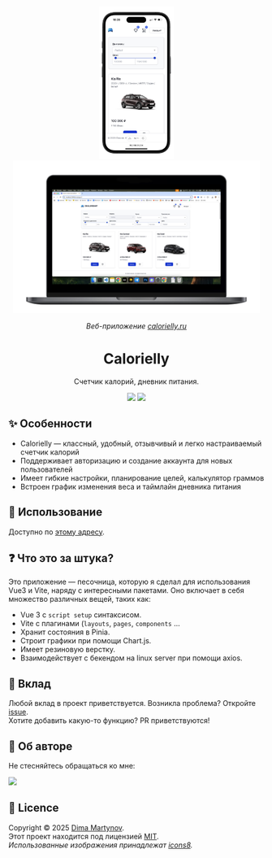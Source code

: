 




 <!-- <p align="center">
  <img alt="" src="./public/logo.png">
</p>  -->

 <!-- <p href="https://calorielly.ru/" align="center">
  <img height="200"  src="./mockups/iphone.png">
</p>  -->



 <p align="center">

  <img height="300"  src="./mockups/iphone.png"/>


  <img height="300"  src="./mockups/mac.png"/>

</p> 

<p align="center">
  <i>Веб-приложение <a href="https://calorielly.ru">calorielly.ru</a> </i>
</p>
<h1 align="center">Calorielly</h1>
<p align="center">Счетчик калорий, дневник питания.</p>

<p align="center">
  <a>
    <img src="https://img.shields.io/github/package-json/dependency-version/prazdevs/potato-timer/vue?color=41B883&logo=vue.js">
  </a>
  <a href="https://github.com/prazdevs/potato-timer/blob/main/LICENSE">
    <img src="https://img.shields.io/github/license/prazdevs/potato-timer?style=flat" />
  </a>
</p>

## ✨ Особенности

 - Calorielly — классный, удобный, отзывчивый и легко настраиваемый счетчик калорий
 - Поддерживает авторизацию и создание аккаунта для новых пользователей
 - Имеет гибкие настройки, планирование целей, калькулятор граммов
 - Встроен график изменения веса и таймлайн дневника питания

## 🚀 Использование

Доступно по [этому адресу](https://calorielly.ru).

## ❓ Что это за штука?

Это приложение — песочница, которую я сделал для использования Vue3 и Vite, наряду с интересными пакетами. Оно включает в себя множество различных вещей, таких как:
- Vue 3 c `script setup` синтаксисом.
- Vite с плагинами (`layouts`, `pages`, `components` ...
- Хранит состояния в Pinia.
- Строит графики при помощи Chart.js.
- Имеет резиновую верстку.
- Взаимодействует с бекендом на linux server при помощи axios.

## 🤝 Вклад

Любой вклад в проект приветствуется.
Возникла проблема? Откройте [issue](https://github.com/Dexone/Calorielly/issues/new/choose).  
Хотите добавить какую-то функцию? PR приветствуются!


## 👤 Об авторе

Не стесняйтесь обращаться ко мне:

<a href="https://t.me/mrtynnvv"><img src="https://img.shields.io/badge/Telegram-2CA5E0?logo=telegram&logoColor=white" /></a>

<!-- ## 📸 Скриншоты

 <p align="center">
<a href="https://calorielly.ru/">
  <img height="300"  src="./mockups/iphone.png"/>
  </a> 

   <a  href="https://calorielly.ru">
  <img height="300"  src="./mockups/mac.png"/>
  </a> 
</p> -->

 ## 📝 Licence

Copyright © 2025 [Dima Martynov](https://github.com/dexone).<br />
Этот проект находится под лицензией [MIT](https://github.com/Dexone/Calorielly/blob/main/LICENSE).<br />
_Использованные изображения принадлежат [icons8](https://icons8.ru/)._ 
